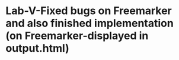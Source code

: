 # Lab-V-Fixed bugs on Freemarker and also finished implementation (on Freemarker-displayed in output.html)
